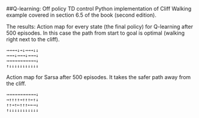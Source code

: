 ##Q-learning: Off policy TD control
Python implementation of Cliff Walking example covered in section 6.5 of the book (second edition).

The results:
Action map for every state (the final policy) for Q-learning after 500 episodes. In this case the path from start to goal is optimal (walking right next to the cliff).


```
→→→→↓→↓→→→↓↓
→→→↓→→→↓→→→↓
→→→→→→→→→→→↓
↑↓↓↓↓↓↓↓↓↓↓↓
```

Action map for Sarsa after 500 episodes. It takes the safer path away from the cliff.

```
→→→→→→→→→→→↓
→↑↑↑↑→↑↑↑←↑↓
↑↑→↑←↑↑↑←←→↓
↑↓↓↓↓↓↓↓↓↓↓↓
```

